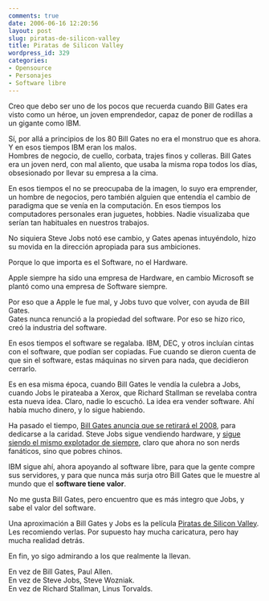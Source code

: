 ```yaml
---
comments: true
date: 2006-06-16 12:20:56
layout: post
slug: piratas-de-silicon-valley
title: Piratas de Silicon Valley
wordpress_id: 329
categories:
- Opensource
- Personajes
- Software libre
---
```


Creo que debo ser uno de los pocos que recuerda cuando Bill Gates era visto como un héroe, un joven emprendedor, capaz de poner de rodillas a un gigante como IBM.

Sí, por allá a principios de los 80 Bill Gates no era el monstruo que es ahora. Y en esos tiempos IBM eran los malos.  
Hombres de negocio, de cuello, corbata, trajes finos y colleras. Bill Gates era un joven nerd, con mal aliento, que usaba la misma ropa todos los días, obsesionado por llevar su empresa a la cima.

En esos tiempos el no se preocupaba de la imagen, lo suyo era emprender, un hombre de negocios, pero también alguien que entendía el cambio de paradigma que se venía en la computación. En esos tiempos los computadores personales eran juguetes, hobbies. Nadie visualizaba que serían tan habituales en nuestros trabajos.

No siquiera Steve Jobs notó ese cambio, y Gates apenas intuyéndolo, hizo su movida en la dirección apropiada para sus ambiciones.

Porque lo que importa es el Software, no el Hardware.

Apple siempre ha sido una empresa de Hardware, en cambio Microsoft se plantó como una empresa de Software siempre.

Por eso que a Apple le fue mal, y Jobs tuvo que volver, con ayuda de Bill Gates.   
Gates nunca renunció a la propiedad del software. Por eso se hizo rico, creó la industria del software.

En esos tiempos el software se regalaba. IBM, DEC, y otros incluían cintas con el software, que podían ser copiadas. Fue cuando se dieron cuenta de que sin el software, estas máquinas no sirven para nada, que decidieron cerrarlo.

Es en esa misma época, cuando Bill Gates le vendía la culebra a Jobs, cuando Jobs le pirateaba a Xerox, que Richard Stallman se revelaba contra esta nueva idea. Claro, nadie lo escuchó. La idea era vender software. Ahí había mucho dinero, y lo sigue habiendo.

Ha pasado el tiempo, [Bill Gates anuncia que se retirará el 2008](http://www.fayerwayer.com/archivo/2006/06/bill_gates_deja_microsoft_1.php), para dedicarse a la caridad. Steve Jobs sigue vendiendo hardware, y [sigue siendo el mismo explotador de siempre](http://www.fayerwayer.com/archivo/2006/06/ipod_city_trabajadores_ganan_us50_a.php), claro que ahora no son nerds fanáticos, sino que pobres chinos.

IBM sigue ahí, ahora apoyando al software libre, para que la gente compre sus servidores, y para que nunca más surja otro Bill Gates que le muestre al mundo que el **software tiene valor**.

No me gusta Bill Gates, pero encuentro que es más integro que Jobs, y sabe el valor del software.

Una aproximación a Bill Gates y Jobs es la película [Piratas de Silicon Valley](http://www.imdb.com/title/tt0168122/). Les recomiendo verlas. Por supuesto hay mucha caricatura, pero hay mucha realidad detrás.

En fin, yo sigo admirando a los que realmente la llevan.

En vez de Bill Gates, Paul Allen.  
En vez de Steve Jobs, Steve Wozniak.  
En vez de Richard Stallman, Linus Torvalds.



